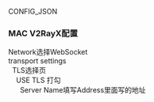 CONFIG_JSON

<h3>MAC V2RayX配置</h3>
Network选择WebSocket<br/>
transport settings<br/>
  &nbsp;&nbsp;TLS选择页<br/>
    &nbsp;&nbsp;&nbsp;&nbsp;USE TLS 打勾<br/>
    &nbsp;&nbsp;&nbsp;&nbsp;&nbsp;&nbsp;Server Name填写Address里面写的地址<br/>
